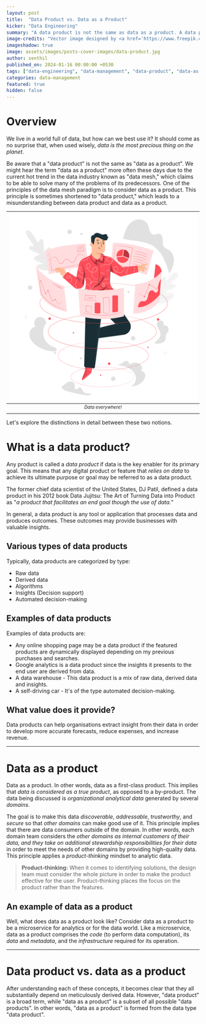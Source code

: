 ```yaml
---
layout: post
title:  "Data Product vs. Data as a Product"
kicker: "Data Engineering"
summary: "A data product is not the same as data as a product. A data product aids the accomplishment of the product's goal by using the data, whereas in data as a product, the data itself is seen as the actual product."
image-credits: "Vector image designed by <a href='https://www.freepik.com/' target='_blank'>freepik</a>."
imageshadow: true
image: assets/images/posts-cover-images/data-product.jpg
author: senthil
published_on: 2024-01-16 00:00:00 +0530
tags: ["data-engineering", "data-management", "data-product", "data-as-a-product"]
categories: data-management
featured: true
hidden: false
---
```


# Overview

We live in a world full of data, but how can we best use it? It should come as no surprise that, when used wisely, *data is the most precious thing on the planet*.

Be aware that a "data product" is not the same as "data as a product". We might hear the term "data as a product" more often these days due to the current hot trend in the data industry known as "data mesh," which claims to be able to solve many of the problems of its predecessors. One of the principles of the data mesh paradigm is to consider data as a product. This principle is sometimes shortened to "data product," which leads to a misunderstanding between data product and data as a product. 

|![Worlf full of data!](/assets/images/posts/world-full-of-data.jpg)|
|:-:|
|<sup>*Data everywhere!*</sup>|<br/><br/>

Let's explore the distinctions in detail between these two notions.

# What is a data product?

Any product is called a *data product* if data is the key enabler for its primary goal. This means that any digital product or feature that *relies on data* to achieve its ultimate purpose or goal may be referred to as a data product.

The former chief data scientist of the United States, DJ Patil, defined a data product in his 2012 book Data Jujitsu: The Art of Turning Data into Product as "*a product that facilitates an end goal though the use of data.*"

In general, a data product is any tool or application that processes data and produces outcomes. These outcomes may provide businesses with valuable insights.

## Various types of data products 

Typically, data products are categorized by type:

- Raw data
- Derived data
- Algorithms
- Insights (Decision support)
- Automated decision-making

## Examples of data products

Examples of data products are:
- Any online shopping page may be a data product if the featured products are dynamically displayed depending on my previous purchases and searches.
- Google analytics is a data product since the insights it presents to the end user are derived from data.
- A data warehouse - This data product is a mix of raw data, derived data and insights.
- A self-driving car - It's of the type automated decision-making. 

## What value does it provide?

Data products can help organisations extract insight from their data in order to develop more accurate forecasts, reduce expenses, and increase revenue.

---

# Data as a product

Data as a product. In other words, data as a first-class product. This implies that *data is considered as a true product*, as opposed to a by-product. The data being discussed is *organizational analytical data* generated by several *domains*.

The goal is to make this data *discoverable*, *addressable*, *trustworthy*, and *secure* so that *other domains* can make good use of it. This principle implies that there are data consumers outside of the domain. In other words, each domain team considers the *other domains as internal customers of their data, and they take on additional stewardship responsibilities for their data* in order to meet the needs of other domains by providing high-quality data. This principle applies a *product-thinking* mindset to analytic data. 

> **Product-thinking:** When it comes to identifying solutions, the design team must consider the whole picture in order to make the product effective for the user. Product-thinking places the focus on the product rather than the features.

## An example of data as a product

Well, what does data as a product look like? Consider data as a product to be a microservice for analytics or for the data world. Like a microservice, data as a product comprises the *code* (to perform data computation), its *data* and *metadata*, and the *infrastructure* required for its operation.

---

# Data product vs. data as a product

After understanding each of these concepts, it becomes clear that they all substantially depend on meticulously derived data. However, "data product" is a broad term, while "data as a product" is a subset of all possible "data products". In other words, "data as a product" is formed from the data type "data product".
